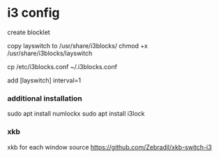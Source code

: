 # i3 config
create blocklet

copy layswitch to /usr/share/i3blocks/
chmod +x /usr/share/i3blocks/layswitch

cp /etc/i3blocks.conf ~/.i3blocks.conf

add
[layswitch]
interval=1

### additional installation

sudo apt install numlockx
sudo apt install i3lock


### xkb
xkb for each window source https://github.com/Zebradil/xkb-switch-i3


